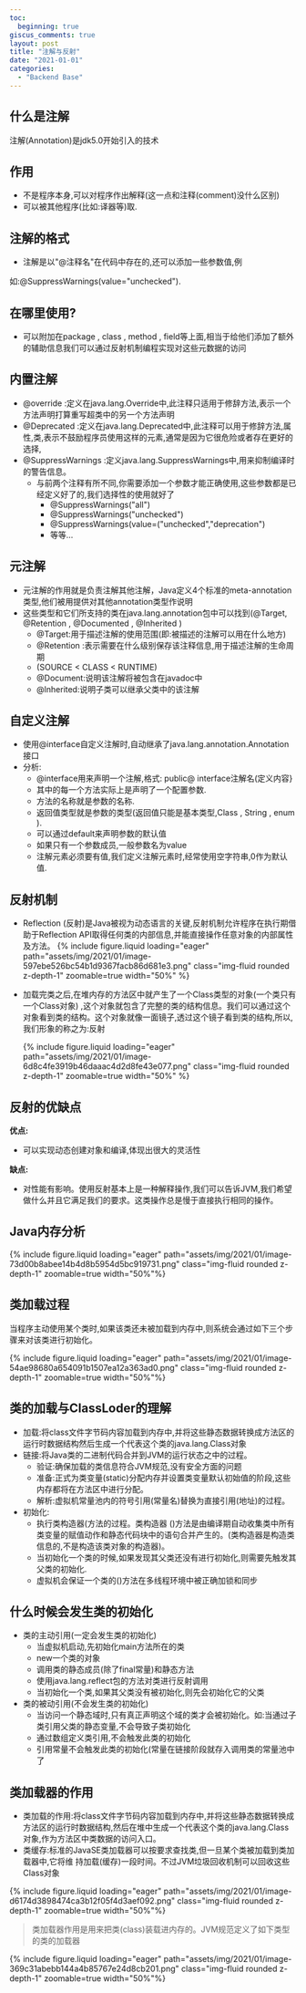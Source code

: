 ```yaml
---
toc:
  beginning: true
giscus_comments: true
layout: post
title: "注解与反射"
date: "2021-01-01"
categories: 
  - "Backend Base"
---
```


## 什么是注解 <a name="Why"></a>

注解(Annotation)是jdk5.0开始引入的技术

## 作用 <a name="Role"></a>

- 不是程序本身,可以对程序作出解释(这一点和注释(comment)没什么区别)
- 可以被其他程序(比如:译器等)取.

## 注解的格式 <a name="Format"></a>
- 注解是以"@注释名"在代码中存在的,还可以添加一些参数值,例

如:@SuppressWarnings(value="unchecked").

## 在哪里使用? <a name="Where"></a>
- 可以附加在package , class , method , field等上面,相当于给他们添加了额外的辅助信息我们可以通过反射机制编程实现对这些元数据的访问

## 内置注解 <a name="Inner"></a>

- @override :定义在java.lang.Override中,此注释只适用于修辞方法,表示一个方法声明打算重写超类中的另一个方法声明
- @Deprecated :定义在java.lang.Deprecated中,此注释可以用于修辞方法,属性,类,表示不鼓励程序员使用这样的元素,通常是因为它很危险或者存在更好的选择,
- @SuppressWarnings :定义java.lang.SuppressWarnings中,用来抑制编译时的警告信息。
    - 与前两个注释有所不同,你需要添加一个参数才能正确使用,这些参数都是已经定义好了的,我们选择性的使用就好了
        - @SuppressWarnings("all")
        - @SuppressWarnings("unchecked")
        - @SuppressWarnings(value=("unchecked","deprecation")
        - 等等…

## 元注解 <a name="Meta"></a>
- 元注解的作用就是负责注解其他注解，Java定义4个标准的meta-annotation类型,他们被用提供对其他annotation类型作说明
- 这些类型和它们所支持的类在java.lang.annotation包中可以找到(@Target, @Retention , @Documented , @Inherited )
    - @Target:用于描述注解的使用范围(即:被描述的注解可以用在什么地方)
    - @Retention :表示需要在什么级别保存该注释信息,用于描述注解的生命周期
    - (SOURCE < CLASS < RUNTIME)
    - @Document:说明该注解将被包含在javadoc中
    - @lnherited:说明子类可以继承父类中的该注解

## 自定义注解 <a name="Custom"></a>
- 使用@interface自定义注解时,自动继承了java.lang.annotation.Annotation接口
- 分析:
    - @interface用来声明一个注解,格式: public@ interface注解名(定义内容}
    - 其中的每一个方法实际上是声明了一个配置参数.
    - 方法的名称就是参数的名称.
    - 返回值类型就是参数的类型(返回值只能是基本类型,Class , String , enum ).
    - 可以通过default来声明参数的默认值
    - 如果只有一个参数成员,一般参数名为value
    - 注解元素必须要有值,我们定义注解元素时,经常使用空字符串,0作为默认值.


## 反射机制 <a name="Reflection"></a>
- Reflection (反射)是Java被视为动态语言的关键,反射机制允许程序在执行期借助于Reflection API取得任何类的内部信息,并能直接操作任意对象的内部属性及方法。
  {% include figure.liquid loading="eager" path="assets/img/2021/01/image-597ebe526bc54b1d9367facb86d681e3.png" class="img-fluid rounded z-depth-1" zoomable=true width="50%" %}

- 加载完类之后,在堆内存的方法区中就产生了一个Class类型的对象(一个类只有一个Class对象) ,这个对象就包含了完整的类的结构信息。我们可以通过这个对象看到类的结构。这个对象就像一面镜子,透过这个镜子看到类的结构,所以,我们形象的称之为:反射

  {% include figure.liquid loading="eager" path="assets/img/2021/01/image-6d8c4fe3919b46daaac4d2d8fe43e077.png" class="img-fluid rounded z-depth-1" zoomable=true width="50%" %}

## 反射的优缺点 <a name="Ad"></a>
**优点:**
- 可以实现动态创建对象和编译,体现出很大的灵活性

**缺点:**
- 对性能有影响。使用反射基本上是一种解释操作,我们可以告诉JVM,我们希望做什么并且它满足我们的要求。这类操作总是慢于直接执行相同的操作。

## Java内存分析 <a name="Analysis"></a>

{% include figure.liquid loading="eager" path="assets/img/2021/01/image-73d00b8abee14b4d8b5954d5bc919731.png" class="img-fluid rounded z-depth-1" zoomable=true width="50%"%}

## 类加载过程 <a name="Process"></a>
当程序主动使用某个类时,如果该类还未被加载到内存中,则系统会通过如下三个步骤来对该类进行初始化。

{% include figure.liquid loading="eager" path="assets/img/2021/01/image-54ae98680a654091b1507ea12a363ad0.png" class="img-fluid rounded z-depth-1" zoomable=true width="50%"%}

## 类的加载与ClassLoder的理解 <a name="How"></a>
- 加载:将class文件字节码内容加载到内存中,并将这些静态数据转换成方法区的运行时数据结构然后生成一个代表这个类的java.lang.Class对象
- 链接:将Java类的二进制代码合并到JVM的运行状态之中的过程。
    - 验证:确保加载的类信息符合JVM规范,没有安全方面的问题
    - 准备:正式为类变量(static)分配内存并设置类变量默认初始值的阶段,这些内存都将在方法区中进行分配。
    - 解析:虚拟机常量池内的符号引用(常量名)替换为直接引用(地址)的过程。
- 初始化:
    - 执行类构造器<clinit>(方法的过程。类构造器<clinit> ()方法是由编译期自动收集类中所有类变量的赋值动作和静态代码块中的语句合并产生的。(类构造器是构造类信息的,不是构造该类对象的构造器)。
    - 当初始化一个类的时候,如果发现其父类还没有进行初始化,则需要先触发其父类的初始化.
    - 虚拟机会保证一个类的<clinit>()方法在多线程环境中被正确加锁和同步

## 什么时候会发生类的初始化 <a name="When"></a>
- 类的主动引用(一定会发生类的初始化)
    - 当虚拟机启动,先初始化main方法所在的类
    - new一个类的对象
    - 调用类的静态成员(除了final常量)和静态方法
    - 使用java.lang.reflect包的方法对类进行反射调用
    - 当初始化一个类,如果其父类没有被初始化,则先会初始化它的父类
- 类的被动引用(不会发生类的初始化)
    - 当访问一个静态域时,只有真正声明这个域的类才会被初始化。如:当通过子类引用父类的静态变量,不会导致子类初始化
    - 通过数组定义类引用,不会触发此类的初始化
    - 引用常量不会触发此类的初始化(常量在链接阶段就存入调用类的常量池中了

## 类加载器的作用 <a name="LoadingRole"></a>
- 类加载的作用:将class文件字节码内容加载到内存中,并将这些静态数据转换成方法区的运行时数据结构,然后在堆中生成一个代表这个类的java.lang.Class对象,作为方法区中类数据的访问入口。
- 类缓存:标准的JavaSE类加载器可以按要求查找类,但一旦某个类被加载到类加载器中,它将维
  持加载(缓存)一段时间。不过JVM垃圾回收机制可以回收这些Class对象

  
{% include figure.liquid loading="eager" path="assets/img/2021/01/image-d6174d3898474ca3b12f05f4d3aef092.png" class="img-fluid rounded z-depth-1" zoomable=true width="50%"%}

> 类加载器作用是用来把类(class)装载进内存的。JVM规范定义了如下类型的类的加载器

{% include figure.liquid loading="eager" path="assets/img/2021/01/image-369c31abebb144a4b85767e24d8cb201.png" class="img-fluid rounded z-depth-1" zoomable=true width="50%"%}








